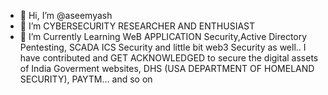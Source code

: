 - 👋 Hi, I’m @aseemyash
- 👀 I’m CYBERSECURITY RESEARCHER AND ENTHUSIAST 
- 🌱 I’m Currently Learning WeB APPLICATION Security,Active Directory Pentesting, SCADA ICS Security and little bit web3 Security as well.. 
I have contributed and GET ACKNOWLEDGED to secure the digital assets of India Goverment websites, DHS (USA DEPARTMENT OF HOMELAND SECURITY), PAYTM... and so on



